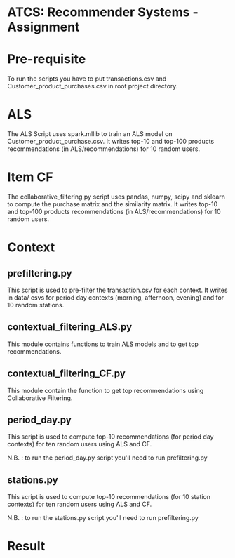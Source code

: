 # ATCS: Recommender Systems - Assignment

# Pre-requisite
To run the scripts you have to put transactions.csv and Customer_product_purchases.csv in root project directory. 

# ALS

The ALS Script uses spark.mllib to train an ALS model on Customer_product_purchase.csv. 
It writes top-10 and top-100 products recommendations (in ALS/recommendations) for 10 random users.

# Item CF

The collaborative_filtering.py script uses pandas, numpy, scipy and sklearn to compute the purchase matrix and the similarity matrix. 
It writes top-10 and top-100 products recommendations (in ALS/recommendations) for 10 random users.

# Context

## prefiltering.py

This script is used to pre-filter the transaction.csv for each context. 
It writes in data/ csvs for period day contexts (morning, afternoon, evening) and for 10 random stations. 

## contextual_filtering_ALS.py

This module contains functions to train ALS models and to get top recommendations. 

## contextual_filtering_CF.py

This module contain the function to get top recommendations using Collaborative Filtering.

## period_day.py 

This script is used to compute top-10 recommendations (for period day contexts) for ten random users using ALS and CF.

N.B. : to run the period_day.py script you'll need to run prefiltering.py 


## stations.py 

This script is used to compute top-10 recommendations (for 10 station contexts) for ten random users using ALS and CF.

N.B. : to run the stations.py script you'll need to run prefiltering.py 


# Result 

